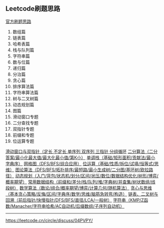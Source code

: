 ## Leetcode刷题思路

[官方刷题思路](https://leetcode.cn/circle/discuss/E3yavq/)

1. 数组篇
2. 链表篇
3. 哈希表篇
4. 栈与队列篇
5. 字符串篇
6. 数与位篇
7. 递归篇
8. 分治篇
9. 贪心篇
10. 排序算法篇
11. 字符串算法篇
12. 树与二叉树篇
13. 动态规划篇
14. 图篇
15. 滑动窗口专题
16. 二分查找专题
17. 双指针专题
18. 前缀和专题
19. 位运算专题



[滑动窗口与双指针（定长 不定长 单序列 双序列 三指针 分组循环](https://leetcode.cn/circle/discuss/0viNMK/)
[二分算法（二分答案/最小化最大值/最大化最小值/第K小）](https://leetcode.cn/circle/discuss/SqopEo/)
[单调栈（基础/矩形面积/贡献法/最小字典序）](https://leetcode.cn/circle/discuss/9oZFK9/)
[网格图（DFS/BFS/综合应用）](https://leetcode.cn/circle/discuss/YiXPXW/)
[位运算（基础/性质/拆位/试填/恒等式/思维）](https://leetcode.cn/circle/discuss/dHn9Vk/)
[图论算法（DFS/BFS/拓扑排序/最短路/最小生成树/二分图/基环树/欧拉路径）](https://leetcode.cn/circle/discuss/01LUak/)
[动态规划（入门/背包/状态机/划分/区间/状压/数位/数据结构优化/树形/博弈/概率期望）](https://leetcode.cn/circle/discuss/tXLS3i/)
[常用数据结构（前缀和/差分/栈/队列/堆/字典树/并查集/树状数组/线段树）](https://leetcode.cn/circle/discuss/mOr1u6/)
[数学算法（数论/组合/概率期望/博弈/计算几何/随机算法）](https://leetcode.cn/circle/discuss/IYT3ss/)
[贪心与思维（基本贪心策略/反悔/区间/字典序/数学/思维/脑筋急转弯/构造）](https://leetcode.cn/circle/discuss/g6KTKL/)
[链表、二叉树与回溯（前后指针/快慢指针/DFS/BFS/直径/LCA/一般树）](https://leetcode.cn/circle/discuss/K0n2gO/)
[字符串（KMP/Z函数/Manacher/字符串哈希/AC自动机/后缀数组/子序列自动机）](https://leetcode.cn/circle/discuss/SJFwQI/)

-----------------------------------------------------------------

https://leetcode.cn/circle/discuss/04PVPY/




